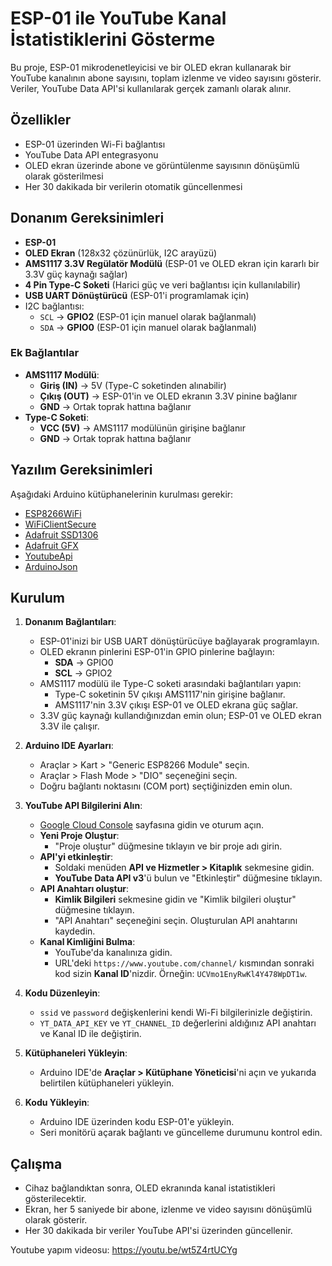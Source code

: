 # ESP-01 ile YouTube Kanal İstatistiklerini Gösterme  

Bu proje, ESP-01 mikrodenetleyicisi ve bir OLED ekran kullanarak bir YouTube kanalının abone sayısını, toplam izlenme ve video sayısını gösterir. Veriler, YouTube Data API'si kullanılarak gerçek zamanlı olarak alınır.  

## Özellikler  

- ESP-01 üzerinden Wi-Fi bağlantısı  
- YouTube Data API entegrasyonu  
- OLED ekran üzerinde abone ve görüntülenme sayısının dönüşümlü olarak gösterilmesi  
- Her 30 dakikada bir verilerin otomatik güncellenmesi  

## Donanım Gereksinimleri  

- **ESP-01**  
- **OLED Ekran** (128x32 çözünürlük, I2C arayüzü)  
- **AMS1117 3.3V Regülatör Modülü** (ESP-01 ve OLED ekran için kararlı bir 3.3V güç kaynağı sağlar)  
- **4 Pin Type-C Soketi** (Harici güç ve veri bağlantısı için kullanılabilir)  
- **USB UART Dönüştürücü** (ESP-01'i programlamak için)  
- I2C bağlantısı:  
  - `SCL` → **GPIO2** (ESP-01 için manuel olarak bağlanmalı)  
  - `SDA` → **GPIO0** (ESP-01 için manuel olarak bağlanmalı)  

### Ek Bağlantılar  
- **AMS1117 Modülü**:  
  - **Giriş (IN)** → 5V (Type-C soketinden alınabilir)  
  - **Çıkış (OUT)** → ESP-01'in ve OLED ekranın 3.3V pinine bağlanır  
  - **GND** → Ortak toprak hattına bağlanır  
- **Type-C Soketi**:  
  - **VCC (5V)** → AMS1117 modülünün girişine bağlanır  
  - **GND** → Ortak toprak hattına bağlanır  

## Yazılım Gereksinimleri  

Aşağıdaki Arduino kütüphanelerinin kurulması gerekir:  

- [ESP8266WiFi](https://arduino-esp8266.readthedocs.io/)  
- [WiFiClientSecure](https://github.com/esp8266/Arduino/tree/master/libraries/ESP8266WiFi)  
- [Adafruit SSD1306](https://github.com/adafruit/Adafruit_SSD1306)  
- [Adafruit GFX](https://github.com/adafruit/Adafruit-GFX-Library)  
- [YoutubeApi](https://github.com/witnessmenow/arduino-youtube-api)  
- [ArduinoJson](https://arduinojson.org/)  

## Kurulum  

1. **Donanım Bağlantıları**:  
   - ESP-01'inizi bir USB UART dönüştürücüye bağlayarak programlayın.  
   - OLED ekranın pinlerini ESP-01'in GPIO pinlerine bağlayın:  
     - **SDA** → GPIO0  
     - **SCL** → GPIO2  
   - AMS1117 modülü ile Type-C soketi arasındaki bağlantıları yapın:  
     - Type-C soketinin 5V çıkışı AMS1117'nin girişine bağlanır.  
     - AMS1117'nin 3.3V çıkışı ESP-01 ve OLED ekrana güç sağlar.  
   - 3.3V güç kaynağı kullandığınızdan emin olun; ESP-01 ve OLED ekran 3.3V ile çalışır.  

2. **Arduino IDE Ayarları**:  
   - Araçlar > Kart > "Generic ESP8266 Module" seçin.  
   - Araçlar > Flash Mode > "DIO" seçeneğini seçin.  
   - Doğru bağlantı noktasını (COM port) seçtiğinizden emin olun.  

3. **YouTube API Bilgilerini Alın**:  
   - [Google Cloud Console](https://console.cloud.google.com/) sayfasına gidin ve oturum açın.  
   - **Yeni Proje Oluştur**:  
     - "Proje oluştur" düğmesine tıklayın ve bir proje adı girin.  
   - **API'yi etkinleştir**:  
     - Soldaki menüden **API ve Hizmetler > Kitaplık** sekmesine gidin.  
     - **YouTube Data API v3**'ü bulun ve "Etkinleştir" düğmesine tıklayın.  
   - **API Anahtarı oluştur**:  
     - **Kimlik Bilgileri** sekmesine gidin ve "Kimlik bilgileri oluştur" düğmesine tıklayın.  
     - "API Anahtarı" seçeneğini seçin. Oluşturulan API anahtarını kaydedin.  
   - **Kanal Kimliğini Bulma**:  
     - YouTube'da kanalınıza gidin.  
     - URL'deki `https://www.youtube.com/channel/` kısmından sonraki kod sizin **Kanal ID**'nizdir. Örneğin: `UCVmo1EnyRwKl4Y478WpDT1w`.  

4. **Kodu Düzenleyin**:  
   - `ssid` ve `password` değişkenlerini kendi Wi-Fi bilgilerinizle değiştirin.  
   - `YT_DATA_API_KEY` ve `YT_CHANNEL_ID` değerlerini aldığınız API anahtarı ve Kanal ID ile değiştirin.  

5. **Kütüphaneleri Yükleyin**:  
   - Arduino IDE'de **Araçlar > Kütüphane Yöneticisi**'ni açın ve yukarıda belirtilen kütüphaneleri yükleyin.  

6. **Kodu Yükleyin**:  
   - Arduino IDE üzerinden kodu ESP-01'e yükleyin.  
   - Seri monitörü açarak bağlantı ve güncelleme durumunu kontrol edin.  

## Çalışma  

- Cihaz bağlandıktan sonra, OLED ekranında kanal istatistikleri gösterilecektir.  
- Ekran, her 5 saniyede bir abone, izlenme ve video sayısını dönüşümlü olarak gösterir.  
- Her 30 dakikada bir veriler YouTube API'si üzerinden güncellenir.    

Youtube yapım videosu: https://youtu.be/wt5Z4rtUCYg
 
